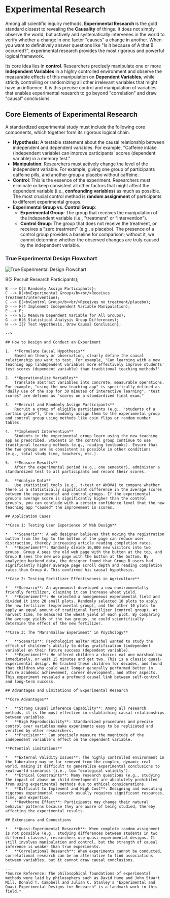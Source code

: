 # Experimental Research

Among all scientific inquiry methods, **Experimental Research** is the gold standard closest to revealing the **Causality** of things. It does not simply observe the world, but actively and systematically intervenes in the world to verify whether a change in one factor "causes" a change in another. When you want to definitively answer questions like "Is it because of A that B occurred?", experimental research provides the most rigorous and powerful logical framework.

Its core idea lies in **control**. Researchers precisely manipulate one or more **Independent Variables** in a highly controlled environment and observe the measurable effects of this manipulation on **Dependent Variables**, while strictly controlling or randomizing all other irrelevant variables that might have an influence. It is this precise control and manipulation of variables that enables experimental research to go beyond "correlation" and draw "causal" conclusions.

## Core Elements of Experimental Research

A standardized experimental study must include the following core components, which together form its rigorous logical chain.

*   **Hypothesis**: A testable statement about the causal relationship between independent and dependent variables. For example, "Caffeine intake (independent variable) can improve participants' scores (dependent variable) in a memory test."
*   **Manipulation**: Researchers must actively change the level of the independent variable. For example, giving one group of participants caffeine pills, and another group a placebo without caffeine.
*   **Control**: This is the essence of the experiment. Researchers must eliminate or keep consistent all other factors that might affect the dependent variable (i.e., **confounding variables**) as much as possible. The most crucial control method is **random assignment** of participants to different experimental groups.
*   **Experimental Group vs. Control Group**:
    *   **Experimental Group**: The group that receives the manipulation of the independent variable (i.e., "treatment" or "intervention").
    *   **Control Group**: The group that does not receive the treatment, or receives a "zero treatment" (e.g., a placebo). The presence of a control group provides a baseline for comparison; without it, we cannot determine whether the observed changes are truly caused by the independent variable.

### True Experimental Design Flowchart

![True Experimental Design Flowchart](./Experimental-Research-Tutorial-en-mermaid.png)

<!--
```mermaid
graph TD
    A[1 Formulate Causal Hypothesis] --> B(2 Recruit Research Participants);
    B --> C{3 Randomly Assign Participants};
    C --> D(<b>Experimental Group</b><br/>Receives treatment/intervention);
    C --> E(<b>Control Group</b><br/>Receives no treatment/placebo);
    D --> F(4 Implement Independent Variable Manipulation);
    E --> F;
    F --> G(5 Measure Dependent Variable for All Groups);
    G --> H(6 Statistical Analysis Group Differences);
    H --> I{7 Test Hypothesis, Draw Causal Conclusion};
```
--> 

## How to Design and Conduct an Experiment

1.  **Formulate Causal Hypothesis**
    Based on theory or observation, clearly define the causal relationship you want to test. For example, "Can learning with a new teaching app (independent variable) more effectively improve students' test scores (dependent variable) than traditional teaching methods?"

2.  **Operationalize Variables**
    Translate abstract variables into concrete, measurable operations. For example, "using the new teaching app" is specifically defined as "daily use of the app for 30 minutes of interactive learning"; "test scores" are defined as "scores on a standardized final exam."

3.  **Recruit and Randomly Assign Participants**
    Recruit a group of eligible participants (e.g., "students of a certain grade"), then randomly assign them to the experimental group and control group using methods like coin flips or random number tables.

4.  **Implement Intervention**
    Students in the experimental group learn using the new teaching app as prescribed. Students in the control group continue to use traditional learning methods (e.g., reading textbooks). Ensure that the two groups are as consistent as possible in other conditions (e.g., total study time, teachers, etc.).

5.  **Measure Results**
    After the experimental period (e.g., one semester), administer a standardized test to all participants and record their scores.

6.  **Analyze Data**
    Use statistical tools (e.g., t-test or ANOVA) to compare whether there is a statistically significant difference in the average scores between the experimental and control groups. If the experimental group's average score is significantly higher than the control group's, you can conclude with a certain confidence level that the new teaching app "caused" the improvement in scores.

## Application Cases

**Case 1: Testing User Experience of Web Design**

*   **Scenario**: A web designer believes that moving the registration button from the top to the bottom of the page can reduce user distraction, thereby increasing article reading completion rates.
*   **Experiment**: Randomly divide 10,000 new visitors into two groups. Group A sees the old web page with the button at the top, and Group B sees the new web page with the button at the bottom. By analyzing backend data, the designer found that Group B users had significantly higher average page scroll depth and reading completion rates than Group A. This confirmed his causal hypothesis.

**Case 2: Testing Fertilizer Effectiveness in Agriculture**

*   **Scenario**: An agronomist developed a new environmentally friendly fertilizer, claiming it can increase wheat yield.
*   **Experiment**: He selected a homogeneous experimental field and divided it into 20 small plots. Randomly selected 10 plots to apply the new fertilizer (experimental group), and the other 10 plots to apply an equal amount of traditional fertilizer (control group). At harvest time, he measured the wheat yield of each plot. By comparing the average yields of the two groups, he could scientifically determine the effect of the new fertilizer.

**Case 3: The "Marshmallow Experiment" in Psychology**

*   **Scenario**: Psychologist Walter Mischel wanted to study the effect of children's ability to delay gratification (independent variable) on their future success (dependent variable).
*   **Experiment**: He offered children a choice: eat one marshmallow immediately, or wait 15 minutes and get two. This is a classic quasi-experimental design. He tracked these children for decades, and found that children who could wait longer generally performed better in future academic achievement, career development, and other aspects. This experiment revealed a profound causal link between self-control and long-term success.

## Advantages and Limitations of Experimental Research

**Core Advantages**

*   **Strong Causal Inference Capability**: Among all research methods, it is the most effective in establishing causal relationships between variables.
*   **High Reproducibility**: Standardized procedures and precise control over variables make experiments easy to be replicated and verified by other researchers.
*   **Precision**: Can precisely measure the magnitude of the independent variable's effect on the dependent variable.

**Potential Limitations**

*   **External Validity Issues**: The highly controlled environment in the laboratory may be far removed from the complex, dynamic real world, making it difficult to generalize experimental conclusions to real-world scenarios (i.e., low "ecological validity").
*   **Ethical Constraints**: Many research questions (e.g., studying the impact of abuse on child development) are absolutely prohibited from using experimental methods due to ethical considerations.
*   **Difficult to Implement and High Cost**: Designing and executing rigorous experimental research usually requires significant resources, time, and expertise.
*   **Hawthorne Effect**: Participants may change their natural behavior patterns because they are aware of being studied, thereby affecting the experimental results.

## Extensions and Connections

*   **Quasi-Experimental Research**: When complete random assignment is not possible (e.g., studying differences between students in two different classes), researchers use quasi-experimental designs. It still involves manipulation and control, but the strength of causal inference is weaker than true experiments.
*   **Correlational Research**: When experiments cannot be conducted, correlational research can be an alternative to find associations between variables, but it cannot draw causal conclusions.

---
*Source Reference: The philosophical foundations of experimental methods were laid by philosophers such as David Hume and John Stuart Mill. Donald T. Campbell and Julian C. Stanley's "Experimental and Quasi-Experimental Designs for Research" is a landmark work in this field.*